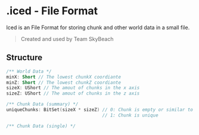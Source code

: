 # .iced - File Format
Iced is an File Format for storing chunk and other world data in a small file.

> Created and used by Team SkyBeach

## Structure

```kotlin
/** World Data */
minX: Short // The lowest chunkX coordiante
minZ: Short // The lowest chunkZ coordiante
sizeX: UShort // The amout of chunks in the x axis
sizeZ: UShort // The amout of chunks in the z axis
```

```kotlin
/** Chunk Data (summary) */
uniqueChunks: BitSet(sizeX * sizeZ) // 0: Chunk is empty or similar to neighbour
                                    // 1: Chunk is unique
```

```kotlin
/** Chunk Data (single) */
```

